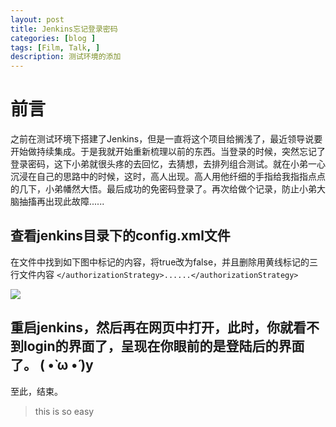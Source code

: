 ```yaml
---
layout: post
title: Jenkins忘记登录密码
categories: [blog ]
tags: [Film, Talk, ]
description: 测试环境的添加
---	   
```

	   

# 前言 

之前在测试环境下搭建了Jenkins，但是一直将这个项目给搁浅了，最近领导说要开始做持续集成。于是我就开始重新梳理以前的东西。当登录的时候，突然忘记了登录密码，这下小弟就很头疼的去回忆，去猜想，去排列组合测试。就在小弟一心沉浸在自己的思路中的时候，这时，高人出现。高人用他纤细的手指给我指指点点的几下，小弟幡然大悟。最后成功的免密码登录了。再次给做个记录，防止小弟大脑抽搐再出现此故障......

## 查看jenkins目录下的config.xml文件

在文件中找到如下图中标记的内容，将true改为false，并且删除用黄线标记的三行文件内容
`</authorizationStrategy>......</authorizationStrategy>`

![](http://p1.bqimg.com/567571/dd3039f5ba53be7f.png)

## 重启jenkins，然后再在网页中打开，此时，你就看不到login的界面了，呈现在你眼前的是登陆后的界面了。 ( •̀ ω •́ )y

至此，结束。

> this is so easy    

